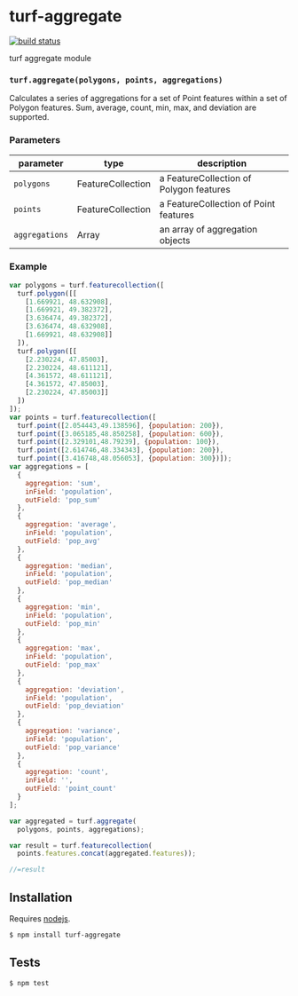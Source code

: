# turf-aggregate

[![build status](https://secure.travis-ci.org/Turfjs/turf-aggregate.png)](http://travis-ci.org/Turfjs/turf-aggregate)

turf aggregate module


### `turf.aggregate(polygons, points, aggregations)`

Calculates a series of aggregations for a set of Point features within a set of Polygon features. Sum, average, count, min, max, and deviation are supported.


### Parameters

| parameter      | type              | description                             |
| -------------- | ----------------- | --------------------------------------- |
| `polygons`     | FeatureCollection | a FeatureCollection of Polygon features |
| `points`       | FeatureCollection | a FeatureCollection of Point features   |
| `aggregations` | Array             | an array of aggregation objects         |


### Example

```js
var polygons = turf.featurecollection([
  turf.polygon([[
    [1.669921, 48.632908],
    [1.669921, 49.382372],
    [3.636474, 49.382372],
    [3.636474, 48.632908],
    [1.669921, 48.632908]]
  ]),
  turf.polygon([[
    [2.230224, 47.85003],
    [2.230224, 48.611121],
    [4.361572, 48.611121],
    [4.361572, 47.85003],
    [2.230224, 47.85003]]
  ])
]);
var points = turf.featurecollection([
  turf.point([2.054443,49.138596], {population: 200}),
  turf.point([3.065185,48.850258], {population: 600}),
  turf.point([2.329101,48.79239], {population: 100}),
  turf.point([2.614746,48.334343], {population: 200}),
  turf.point([3.416748,48.056053], {population: 300})]);
var aggregations = [
  {
    aggregation: 'sum',
    inField: 'population',
    outField: 'pop_sum'
  },
  {
    aggregation: 'average',
    inField: 'population',
    outField: 'pop_avg'
  },
  {
    aggregation: 'median',
    inField: 'population',
    outField: 'pop_median'
  },
  {
    aggregation: 'min',
    inField: 'population',
    outField: 'pop_min'
  },
  {
    aggregation: 'max',
    inField: 'population',
    outField: 'pop_max'
  },
  {
    aggregation: 'deviation',
    inField: 'population',
    outField: 'pop_deviation'
  },
  {
    aggregation: 'variance',
    inField: 'population',
    outField: 'pop_variance'
  },
  {
    aggregation: 'count',
    inField: '',
    outField: 'point_count'
  }
];

var aggregated = turf.aggregate(
  polygons, points, aggregations);

var result = turf.featurecollection(
  points.features.concat(aggregated.features));

//=result
```

## Installation

Requires [nodejs](http://nodejs.org/).

```sh
$ npm install turf-aggregate
```

## Tests

```sh
$ npm test
```

